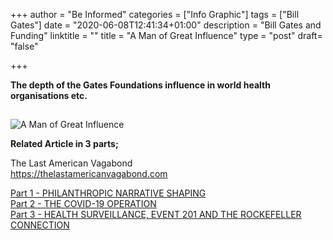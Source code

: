 +++
author = "Be Informed"
categories = ["Info Graphic"]
tags = ["Bill Gates"]
date = "2020-06-08T12:41:34+01:00"
description = "Bill Gates and Funding"
linktitle = ""
title = "A Man of Great Influence"
type = "post"
draft= "false"

+++

**The depth of the Gates Foundations influence in world health organisations etc.**


## 

![A Man of Great Influence](../ims/gates-influence.jpg)


**Related Article in 3 parts;**

The Last American Vagabond  
https://thelastamericanvagabond.com  

[Part 1 - PHILANTHROPIC NARRATIVE SHAPING](https://thelastamericanvagabond.com/top-news/bill-gates-web-dark-money-influence-part-1-philanthropic-narrative-shaping/)  
[Part 2 - THE COVID-19 OPERATION](https://thelastamericanvagabond.com/top-news/bill-gates-web-dark-money-influence-part-2-covid-19-operation/)  
[Part 3 - HEALTH SURVEILLANCE, EVENT 201 AND THE ROCKEFELLER CONNECTION](https://thelastamericanvagabond.com/top-news/bill-gates-web-dark-money-influence-part-3-health-surveillance-event-201-rockefeller-connection/) 
